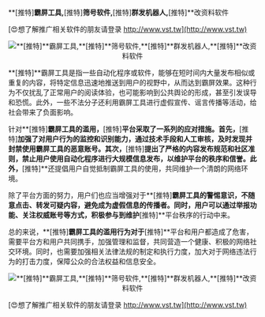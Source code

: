 **[推特]**霸屏工具,**[推特]**筛号软件,**[推特]**群发机器人,**[推特]**改资料软件

[😍想了解推广相关软件的朋友请登录 http://www.vst.tw](http://www.vst.tw)

 <center><img src="https://vst.tw/MP4/tuiguang/png/8.png" alt="**[推特]**霸屏工具,**[推特]**筛号软件,**[推特]**群发机器人,**[推特]**改资料软件"></center>

**[推特]**霸屏工具是指一些自动化程序或软件，能够在短时间内大量发布相似或重复的内容，将特定信息迅速地推送到用户的视野中，从而达到霸屏效果。这种行为不仅扰乱了正常用户的阅读体验，也可能影响到公共舆论的形成，甚至引发误导和恐慌。此外，一些不法分子还利用霸屏工具进行虚假宣传、谣言传播等活动，给社会带来了负面影响。

针对**[推特]**霸屏工具的滥用，**[推特]**平台采取了一系列的应对措施。首先，**[推特]**加强了对用户行为的监控和识别能力，通过技术手段和人工审核，及时发现并封禁使用霸屏工具的恶意账号。其次，**[推特]**提出了严格的内容发布规范和社区准则，禁止用户使用自动化程序进行大规模信息发布，以维护平台的秩序和信誉。此外，**[推特]**还提倡用户自觉抵制霸屏工具的使用，共同维护一个清朗的网络环境。

除了平台方面的努力，用户们也应当增强对于**[推特]**霸屏工具的警惕意识，不随意点击、转发可疑内容，避免成为虚假信息的传播者。同时，用户可以通过举报功能、关注权威账号等方式，积极参与到维护**[推特]**平台秩序的行动中来。

总的来说，**[推特]**霸屏工具的滥用行为对于**[推特]**平台和用户都造成了危害，需要平台方和用户共同携手，加强管理和监督，共同营造一个健康、积极的网络社交环境。同时，也需要加强相关法律法规的制定和执行力度，加大对于网络违法行为的打击力度，保障公众的合法权益和信息安全。

 <center><img src="https://vst.tw/MP4/tuiguang/png/7.png" alt="**[推特]**霸屏工具,**[推特]**筛号软件,**[推特]**群发机器人,**[推特]**改资料软件"></center>

[😍想了解推广相关软件的朋友请登录 http://www.vst.tw](http://www.vst.tw)



